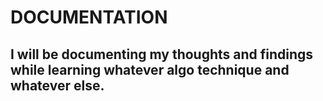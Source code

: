 # DOCUMENTATION
## I will be documenting my thoughts and findings while learning whatever algo technique and whatever else.